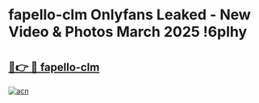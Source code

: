 # fapello-clm Onlyfans Leaked - New Video & Photos March 2025 !6plhy

# <h2><a href="https://3c0713.iuczelnia.edu.pl?title=fapello-clm&ref=6plhy">🔗👉 🔴 fapello-clm</a></h2>

[![acn](https://github.com/user-attachments/assets/0f9c940e-d8b0-45ae-aac7-cd30a18b3e1c)](https://3c0713.iuczelnia.edu.pl?title=fapello-clm&ref=6plhy)


